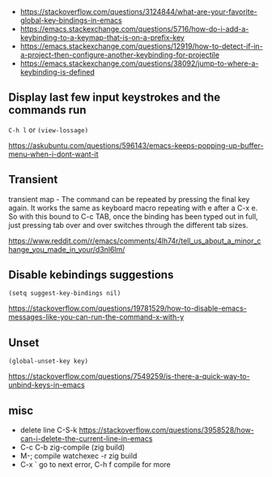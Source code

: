 - https://stackoverflow.com/questions/3124844/what-are-your-favorite-global-key-bindings-in-emacs
- https://emacs.stackexchange.com/questions/5716/how-do-i-add-a-keybinding-to-a-keymap-that-is-on-a-prefix-key
- https://emacs.stackexchange.com/questions/12919/how-to-detect-if-in-a-project-then-configure-another-keybinding-for-projectile
- https://emacs.stackexchange.com/questions/38092/jump-to-where-a-keybinding-is-defined

## Display last few input keystrokes and the commands run

`C-h l` or `(view-lossage)`

https://askubuntu.com/questions/596143/emacs-keeps-popping-up-buffer-menu-when-i-dont-want-it

## Transient

transient map - The command can be repeated by pressing the final key again. It works the same as keyboard macro repeating with e after a C-x e. So with this bound to C-c TAB, once the binding has been typed out in full, just pressing tab over and over switches through the different tab sizes.

https://www.reddit.com/r/emacs/comments/4lh74r/tell_us_about_a_minor_change_you_made_in_your/d3nl6lm/

## Disable kebindings suggestions

`(setq suggest-key-bindings nil)`

https://stackoverflow.com/questions/19781529/how-to-disable-emacs-messages-like-you-can-run-the-command-x-with-y

## Unset

`(global-unset-key key)`

https://stackoverflow.com/questions/7549259/is-there-a-quick-way-to-unbind-keys-in-emacs

## misc

- delete line C-S-k https://stackoverflow.com/questions/3958528/how-can-i-delete-the-current-line-in-emacs
- C-c C-b zig-compile (zig build)
- M-; compile  watchexec -r zig build
- C-x ` go to next error, C-h f compile for more
